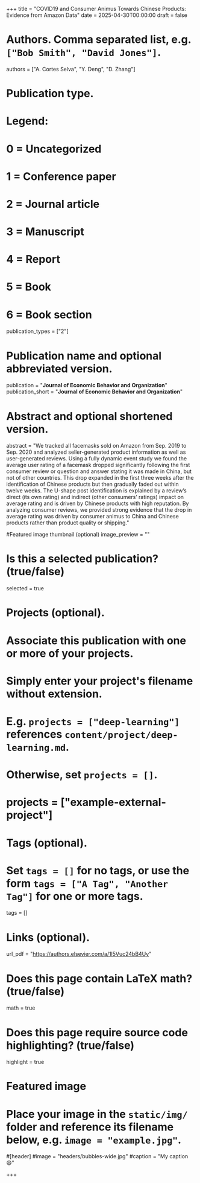 +++
title = "COVID19 and Consumer Animus Towards Chinese Products: Evidence from Amazon Data"
date = 2025-04-30T00:00:00
draft = false

# Authors. Comma separated list, e.g. `["Bob Smith", "David Jones"]`.
authors = ["A. Cortes Selva", "Y. Deng", "D. Zhang"]

# Publication type.
# Legend:
# 0 = Uncategorized
# 1 = Conference paper
# 2 = Journal article
# 3 = Manuscript
# 4 = Report
# 5 = Book
# 6 = Book section
publication_types = ["2"]

# Publication name and optional abbreviated version.
publication = "**Journal of Economic Behavior and Organization**"
publication_short = "**Journal of Economic Behavior and Organization**"

# Abstract and optional shortened version.
abstract = "We tracked all facemasks sold on Amazon from Sep. 2019 to Sep. 2020 and analyzed seller-generated product information as well as user-generated reviews. Using a fully dynamic event study we found the average user rating of a facemask dropped significantly following the first consumer review or question and answer stating it was made in China, but not of other countries. This drop expanded in the first three weeks after the identification of Chinese products but then gradually faded out within twelve weeks. The U-shape post identification is explained by a review’s direct (its own rating) and indirect (other consumers’ ratings) impact on average rating and is driven by Chinese products with high reputation. By analyzing consumer reviews, we provided strong evidence that the drop in average rating was driven by consumer animus to China and Chinese products rather than product quality or shipping."

#Featured image thumbnail (optional)
image_preview = ""

# Is this a selected publication? (true/false)
selected = true

# Projects (optional).
#   Associate this publication with one or more of your projects.
#   Simply enter your project's filename without extension.
#   E.g. `projects = ["deep-learning"]` references `content/project/deep-learning.md`.
#   Otherwise, set `projects = []`.
# projects = ["example-external-project"]

# Tags (optional).
#   Set `tags = []` for no tags, or use the form `tags = ["A Tag", "Another Tag"]` for one or more tags.
tags = []

# Links (optional).
url_pdf = "https://authors.elsevier.com/a/1l5Vuc24bB4Uy"

# Does this page contain LaTeX math? (true/false)
math = true

# Does this page require source code highlighting? (true/false)
highlight = true

# Featured image
# Place your image in the `static/img/` folder and reference its filename below, e.g. `image = "example.jpg"`.
#[header]
#image = "headers/bubbles-wide.jpg"
#caption = "My caption :smile:"

+++
